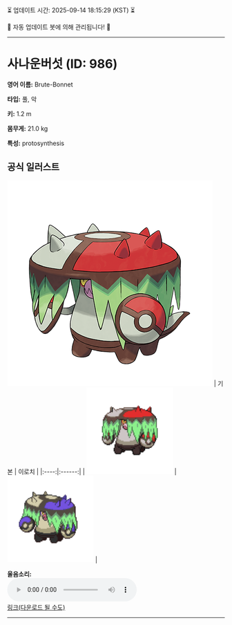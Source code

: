
⏳ 업데이트 시간: 2025-09-14 18:15:29 (KST) ⏳

🤖 자동 업데이트 봇에 의해 관리됩니다! 🤖

---

# 사나운버섯 (ID: 986)
**영어 이름:** Brute-Bonnet

**타입:** 풀, 악

**키:** 1.2 m

**몸무게:** 21.0 kg

**특성:** protosynthesis

## 공식 일러스트
![](https://raw.githubusercontent.com/PokeAPI/sprites/master/sprites/pokemon/other/official-artwork/986.png)
| 기본 | 이로치 |
|:----:|:------:|
| <img src="https://raw.githubusercontent.com/PokeAPI/sprites/master/sprites/pokemon/986.png" width="200"> | <img src="https://raw.githubusercontent.com/PokeAPI/sprites/master/sprites/pokemon/shiny/986.png" width="200"> |

**울음소리:**<br><audio controls src="https://raw.githubusercontent.com/PokeAPI/cries/main/cries/pokemon/latest/986.ogg"></audio><br> [링크(다운로드 될 수도)](https://raw.githubusercontent.com/PokeAPI/cries/main/cries/pokemon/latest/986.ogg)


---
